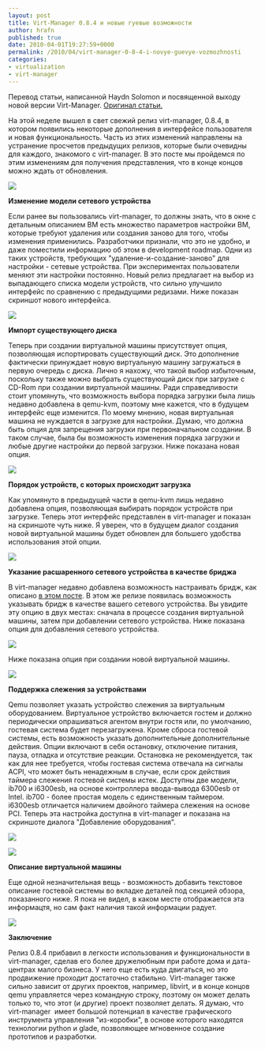 ```yaml
---
layout: post
title: Virt-Manager 0.8.4 и новые гуевые возможности
author: hrafn
published: true
date: 2010-04-01T19:27:59+0000
permalink: /2010/04/virt-manager-0-8-4-i-novye-guevye-vozmozhnosti
categories:
- virtualization
- virt-manager
---
```


Перевод статьи, написанной Haydn Solomon и посвященной выходу новой версии
Virt-Manager. [Оригинал статьи.](http://www.linux-kvm.com/content/virt-manager-084-adds-new-ui-features)

<!--more-->

На этой неделе вышел в свет свежий релиз virt-manager, 0.8.4, в котором
появились некоторые дополнения в интерфейсе пользователя и новая
функциональность. Часть из этих изменений направлены на устранение просчетов
предыдущих релизов, которые были очевидны для каждого, знакомого с virt-manager. В это посте мы пройдемся по этим изменениям для получения
представления, что в конце концов можно ждать от обновления.

[![](/media/images/2010/04/01/virtman084_about.png)](/media/images/2010/04/01/virtman084_about.png)

**Изменение модели сетевого устройства**

Если ранее вы пользовались virt-manager, то должны знать, что в окне с
детальным описанием ВМ есть множество параметров настройки ВМ, которые требуют
удаления или создания заново для того, чтобы изменения применились.
Разработчики признали, что это не удобно, и даже поместили информацию об этом
в development roadmap. Одни из таких устройств, требующих "удаление-и-создание-заново" для настройки - сетевые устройства. При экспериментах
пользователи меняют эти настройки постоянно. Новый релиз предлагает на выбор
из выпадающего списка модели устройств, что сильно улучшило интерфейс по
сравнению с предыдущими редизами. Ниже показан скриншот нового интерфейса.

[![](/media/images/2010/04/01/virtman084_netdev.png)](/media/images/2010/04/01/virtman084_netdev.png)

**Импорт существующего диска**

Теперь при создании виртуальной машины присутствует опция, позволяющая
испортировать существующий диск. Это дополнение фактически принуждает новую
виртуальную машину загружаться в первую очередь с диска. Лично я нахожу, что
такой выбор избыточным, поскольку также можно выбрать существующий диск при
загрузке с CD-Rom при создании виртуальной машины. Ради справедливости стоит
упомянуть, что возможность выбора порядка загрузки была лишь недавно добавлена
в qemu-kvm, поэтому мне кажется, что в будущем интерфейс еще изменится. По
моему мнению, новая виртуальная машина не нуждается в загрузке для настройки.
Думаю, что должна быть опция для запрещения загрузки при первоначальном
создании. В таком случае, была бы возможность изменения порядка загрузки и
любые другие настройки до первой загрузки. Ниже показана новая опция.

[![](/media/images/2010/04/01/virtman084_import.png)](/media/images/2010/04/01/virtman084_import.png)

**Порядок устройств, с которых происходит загрузка**

Как упомянуто в предыдущей части в qemu-kvm лишь недавно добавлена опция,
позволяющая выбирать порядок устройств при загрузке. Теперь этот интерфейс
представлен в virt-manager и показан на скриншоте чуть ниже. Я уверен, что в
будущем диалог создания новой виртуальной машины будет обновлен для большего
удобства использования этой опции.

[![](/media/images/2010/04/01/virtman084_boot.png)](/media/images/2010/04/01/virtman084_boot.png)

**Указание расшаренного сетевого устройства в качестве бриджа**

В virt-manager недавно добавлена возможность настраивать бридж, как описано [в этом посте](http://www.linux-kvm.com/content/bridged-networking-virt-manager-083). В этом же релизе появилась возможность указывать бридж в
качестве вашего сетевого устройства. Вы увидите эту опцию в двух местах:
сначала в процессе создания виртуальной машины, затем при добавлении сетевого
устройства. Ниже показана опция для добавления сетевого устройства.

[![](/media/images/2010/04/01/virtman084_shared2.png)](/media/images/2010/04/01/virtman084_shared2.png)

Ниже показана опция при создании новой виртуальной машины.

[![](/media/images/2010/04/01/virtman084_shared3.png)](/media/images/2010/04/01/virtman084_shared3.png)

**Поддержка слежения за устройствами**

Qemu позволяет указать устройство слежения за виртуальным оборудованием.
Виртуальное устройство включается гостем и должно периодически опрашиваться
агентом внутри гостя или, по умолчанию, гостевая система будет перезагружена.
Кроме сброса гостевой системы, есть возможность указать дополнительные
дополнительные действия. Опции включают в себя остановку, отключение питания,
пауза, отладка и отсутствие реакции. Остановка не рекомендуется, так как для
нее требуется, чтобы гостевая система отвечала на сигналы ACPI, что может быть
ненадежным в случае, если срок действия таймера слежения гостевой системы
истек. Доступны две модели, ib700 и i6300esb, на основе контроллера ввода-вывода 6300esb от Intel. ib700 - более простая модель с единственным таймером.
i6300esb отличается наличием двойного таймера слежения на основе PCI. Теперь
эта настройка доступна в virt-manager и показана на скриншоте диалога
"Добавление оборудования".

[![](/media/images/2010/04/01/virtman084_watch1.png)](/media/images/2010/04/01/virtman084_watch1.png)

[![](/media/images/2010/04/01/virtman084_watch2.png)](/media/images/2010/04/01/virtman084_watch2.png)

**Описание виртуальной машины**

Еще одной незначительная вещь - возможность добавить текстовое описание
гостевой системы во вкладке деталей под секцией обзора, показанного ниже. Я
пока не видел, в каком месте отображается эта информацтя, но сам факт наличия
такой информации радует.

[![](/media/images/2010/04/01/virtman084_desc.png)](/media/images/2010/04/01/virtman084_desc.png)

**Заключение**

Релиз 0.8.4 прибавил в легкости использования и функциональности в virt-manager, сделав его более дружелюбным при работе дома и дата-центрах малого
бизнеса. У него еще есть куда двигаться, но это продвижение проходит
достаточно стабильно. Virt-manager также сильно зависит от других проектов,
например, libvirt, и в конце концов qemu управляется через командную строку,
поэтому он может делать только то, что этот (и другие) проект позволяет
делать. Я думаю, что virt-manager  имеет большой потенциал в качестве
графического инструмента управления "из-коробки", в основе которого находятся
технологии python и glade, позволяющее мгновенное создание прототипов и
разработки.

